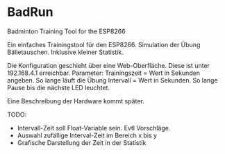 # BadRun
Badminton Training Tool for the ESP8266

Ein einfaches Trainingstool für den ESP8266. Simulation der Übung Bälletauschen. Inklusive kleiner Statistik.

Die Konfiguration geschieht über eine Web-Oberfläche. Diese ist unter 192.168.4.1 erreichbar.
Parameter:
Trainingszeit = Wert in Sekunden angeben. So lange läuft die Übung
Intervall = Wert in Sekunden. So lange Pause bis die nächste LED leuchtet.

Eine Beschreibung der Hardware kommt später.


TODO:
- Intervall-Zeit soll Float-Variable sein. Evtl Vorschläge.
- Auswahl zufällige Interval-Zeit im Bereich x bis y
- Grafische Darstellung der Zeit in der Statistik
